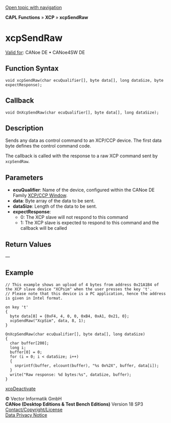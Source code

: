 [Open topic with navigation](../../../../../CANoeDEFamily.htm#Topics/CAPLFunctions/XCP/Functions/CAPLfunctionXCPSendRaw.md)

**CAPL Functions** » **XCP** » **xcpSendRaw**

# xcpSendRaw

[Valid for](../../../Shared/FeatureAvailability.md): CANoe DE • CANoe4SW DE

## Function Syntax

```plaintext
void xcpSendRaw(char ecuQualifier[], byte data[], long dataSize, byte expectResponse);
```

## Callback

```plaintext
void OnXcpSendRaw(char ecuQualifier[], byte data[], long dataSize);
```

## Description

Sends any data as control command to an XCP/CCP device. The first data byte defines the control command code.

The callback is called with the response to a raw XCP command sent by `xcpSendRaw`.

## Parameters

- **ecuQualifier**: Name of the device, configured within the CANoe DE Family [XCP/CCP Window](../../../CANoeCANalyzer/AMDXCP/XCPConfiguration.md).
- **data**: Byte array of the data to be sent.
- **dataSize**: Length of the data to be sent.
- **expectResponse**:
  - 0: The XCP slave will not respond to this command
  - 1: The XCP slave is expected to respond to this command and the callback will be called

## Return Values

—

## Example

```plaintext
// This example shows an upload of 4 bytes from address 0x21A1B4 of the XCP slave device "XCPsim" when the user presses the key 't'.
// Please note that this device is a PC application, hence the address is given in Intel format.

on key 't'
{
  byte data[8] = {0xF4, 4, 0, 0, 0xB4, 0xA1, 0x21, 0};
  xcpSendRaw("XcpSim", data, 8, 1);
}

OnXcpSendRaw(char ecuQualifier[], byte data[], long dataSize)
{
  char buffer[200];
  long i;
  buffer[0] = 0;
  for (i = 0; i < dataSize; i++)
  {
    snprintf(buffer, elcount(buffer), "%s 0x%2X", buffer, data[i]);
  }
  write("Raw response: %d bytes:%s", dataSize, buffer);
}
```

[xcpDeactivate](CAPLfunctionXCPDeactivate.md)

© Vector Informatik GmbH  
**CANoe (Desktop Editions & Test Bench Editions)** Version 18 SP3  
[Contact/Copyright/License](../../../Shared/ContactCopyrightLicense.md)  
[Data Privacy Notice](https://www.vector.com/int/en/company/get-info/privacy-policy/)